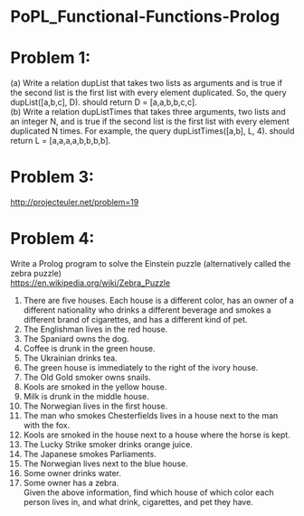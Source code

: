 PoPL_Functional-Functions-Prolog
================================

Problem 1:
==========
(a) Write a relation dupList that takes two lists as arguments and is true if the second list is the first
list with every element duplicated. So, the query dupList([a,b,c], D). should return D =
[a,a,b,b,c,c].<br>
(b) Write a relation dupListTimes that takes three arguments, two lists and an integer N, and is
true if the second list is the first list with every element duplicated N times. For example, the
query dupListTimes([a,b], L, 4). should return L = [a,a,a,a,b,b,b,b].


Problem 3:
==========
http://projecteuler.net/problem=19


Problem 4:
==========
Write a Prolog program to solve the Einstein puzzle (alternatively called the zebra puzzle)<br>
https://en.wikipedia.org/wiki/Zebra_Puzzle

1. There are five houses. Each house is a different color, has an owner of a different nationality who drinks a different beverage and smokes a different brand of cigarettes, and has a different kind of pet.<br>
2. The Englishman lives in the red house.<br>
3. The Spaniard owns the dog.<br>
4. Coffee is drunk in the green house.<br>
5. The Ukrainian drinks tea.<br>
6. The green house is immediately to the right of the ivory house.<br>
7. The Old Gold smoker owns snails.<br>
8. Kools are smoked in the yellow house.<br>
9. Milk is drunk in the middle house.<br>
10. The Norwegian lives in the first house.<br>
11. The man who smokes Chesterfields lives in a house next to the man with the fox.<br>
12. Kools are smoked in the house next to a house where the horse is kept.<br>
13. The Lucky Strike smoker drinks orange juice.<br>
14. The Japanese smokes Parliaments.<br>
15. The Norwegian lives next to the blue house.<br>
16. Some owner drinks water.<br>
17. Some owner has a zebra.<br>
Given the above information, find which house of which color each person lives in, and what drink, cigarettes, and pet they have.
